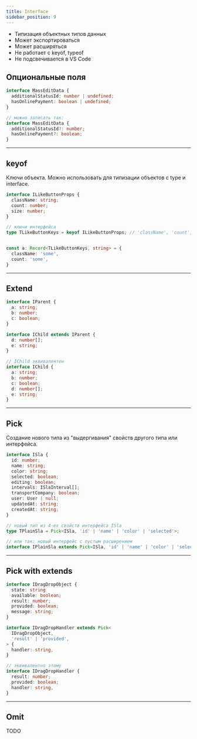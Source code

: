 ```yaml
---
title: Interface
sidebar_position: 9
---
```


- Типизация объектных типов данных
- Может экспортироваться
- Может расширяться
- Не работает с keyof, typeof
- Не подсвечивается в VS Code


## Опциональные поля

```ts
interface MassEditData {
  additionalStatusId: number | undefined;
  hasOnlinePayment: boolean | undefined;
}

// можно записать так:
interface MassEditData {
  additionalStatusId?: number;
  hasOnlinePayment?: boolean;
}
```

---

## keyof 

Ключи объекта. Можно использовать для типизации объектов с type и interface.

```ts
interface ILikeButtonProps {
  className: string;
  count: number;
  size: number;
}

// ключи интерфейса
type TLikeButtonKeys = keyof ILikeButtonProps; // 'className', 'count', 'size'


const a: Record<TLikeButtonKeys, string> = {
  className: 'some',
  count: 'some',
}
```

---

## Extend

```ts
interface IParent {
  a: string;
  b: number;
  c: boolean;
}

interface IChild extends IParent {
  d: number[];
  e: string;
}

// IChild эквивалентен
interface IChild {
  a: string;
  b: number;
  c: boolean;
  d: number[];
  e: string;
}
```

---

## Pick

Создание нового типа из "выдергивания" свойств другого типа или интерфейса.

```ts
interface ISla {
  id: number;
  name: string;
  color: string;
  selected: boolean;
  editing: boolean;
  intervals: ISlaInterval[];
  transportCompany: boolean;
  user: User | null;
  updatedAt: string;
  createdAt: string;
}

// новый тип из 4-ех свойств интерфейса ISla
type TPlainSla = Pick<ISla, 'id' | 'name' | 'color' | 'selected'>;

// или так: новый интерфейс с пустым расширением
interface IPlainSla extends Pick<ISla, 'id' | 'name' | 'color' | 'selected'> {}
```

---

## Pick with extends

```ts
interface IDragDropObject {
  state: string
  available: boolean;
  result: number;
  provided: boolean;
  message: string;
}

interface IDragDropHandler extends Pick<
  IDragDropObject, 
  'result' | 'provided',
> {
  handler: string,
}

// эквивалентно этому
interface IDragDropHandler {
  result: number;
  provided: boolean;
  handler: string,
}

```

---

## Omit

TODO
